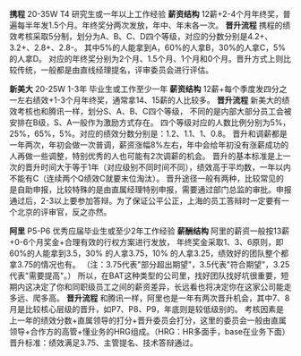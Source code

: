**携程** 20-35W T4 研究生或一年以上工作经验
**薪资结构**
12薪+2-4个月年终奖，普遍每半年发1.5个月。年终奖分两次发放，年中、年末各一次。
**晋升流程**
携程的绩效考核采取5分制，划分为A、B、C、D四个等级，对应的分数分别是4.2+、3.2+、2.8+、2.8-。
其中5%的人能拿到A，60%的人拿B，30%的人拿C，5%的人拿D。
对应的年终奖分别为2个月、1.5个月、1个月和0个月。晋升方式上则比较传统，一般都是由直线经理提名，评审委员会进行评估。

**新美大** 20-25W 1-3年 毕业生或工作至少一年
**薪资结构**
12薪+每个季度发四分之一左右绩效+1-3个月年终奖，通常拿14、15薪的人比较多。
**晋升流程**
新美大的绩效考核也和腾讯一样，划分S、A、B、C四个等级，
不同的是内部大部分员工会被安排在B级，S、A一般作为激励方式存在。
四个等级对应的人数比例分别为5%，25%，65%，5%。对应的绩效分数分别是：1.2、1.1、1、0.8。
晋升和调薪都是一年两次，年初会做一次普调，薪资涨幅8%左右，年中会给年初没有涨薪成功的人再做一些调整，特别优秀的人也可能有2次调薪的机会。
晋升的基本标准是上一次的晋升时间大于等于1年（对应级别不同时间不同），绩效高于平均数，一年以内不能有C（连续两个Q绩效C就要末位淘汰）。
晋升途径一般有两种，比较常见的是自助申报，比较特殊的是由直属经理特别申报，需要通过部门总监的审批。申报通过后，2-3以上要参加答辩。为了保证公平公正，上海的员工答辩时一定要有一个北京的评审官，反之亦然。

**阿里** P5-P6 优秀应届毕业生或至少2年工作经验
**薪酬结构**
阿里的薪资一般按13薪+0-6个月奖金+合理有效的行权方案进行发放，
年终奖金采取1、3、6原则，即60%的人能拿到3.5，30% 的人拿3.75，10% 的人拿3.25，绩效好的团队整个都拿3.75的情况也有。
（注：3.75代表"部分超出期望"，3.5代表"符合期望"，3.25代表"需要提高"。）
所以，在BAT这种类型的公司里，找好团队找好坑很重要，短期内这决定了你和同职级员工之间的薪资差异，长远看也将决定你在这家公司能走多远、爬多高。
**晋升流程**
和腾讯一样，阿里也是一年有两次晋升机会，其中7、8月是比较核心层级的晋升，如P7、P8、P9，年底则是较低级别的。
考核因素是上一年的绩效分数+直属领导的打分+晋升委员会打分，这里的委员会一般由直属领导+合作方的高管+懂业务的HRG组成。（HRG：HR多面手，base在业务下面）
晋升标准：绩效满足3.75、主管提名、技术答辩通过。
